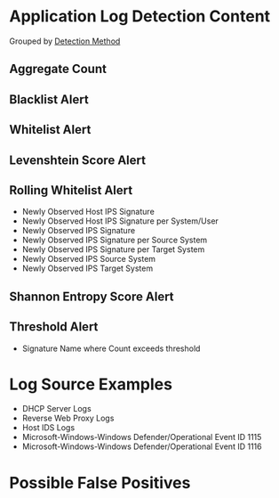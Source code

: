 # Application Log Detection Content


Grouped by [Detection Method](/Detection-Methods.md)


## Aggregate Count


## Blacklist Alert


## Whitelist Alert


## Levenshtein Score Alert


## Rolling Whitelist Alert
- Newly Observed Host IPS Signature
- Newly Observed Host IPS Signature per System/User
- Newly Observed IPS Signature
- Newly Observed IPS Signature per Source System
- Newly Observed IPS Signature per Target System
- Newly Observed IPS Source System
- Newly Observed IPS Target System


## Shannon Entropy Score Alert


## Threshold Alert
- Signature Name where Count exceeds threshold


# Log Source Examples
- DHCP Server Logs
- Reverse Web Proxy Logs
- Host IDS Logs
- Microsoft-Windows-Windows Defender/Operational Event ID 1115
- Microsoft-Windows-Windows Defender/Operational Event ID 1116


# Possible False Positives
